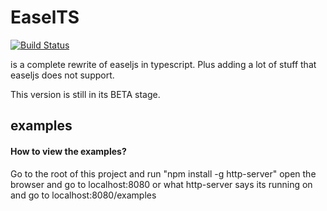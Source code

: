 # EaselTS
[![Build Status](https://travis-ci.org/miento/EaselTS.svg)](https://travis-ci.org/miento/EaselTS)

is a complete rewrite of easeljs in typescript. Plus adding a lot of stuff that easeljs does not support.

This version is still in its BETA stage.

## examples

#### How to view the examples?
Go to the root of this project and run "npm install -g http-server"
open the browser and go to localhost:8080 or what http-server says its running on
and go to localhost:8080/examples

